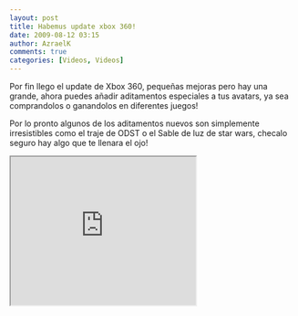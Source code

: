 ```yaml
---
layout: post
title: Habemus update xbox 360!
date: 2009-08-12 03:15
author: AzraelK
comments: true
categories: [Videos, Videos]
---
```

<p>Por fin llego el update de Xbox 360, pequeñas mejoras pero hay una grande, ahora puedes añadir aditamentos especiales a tus avatars, ya sea comprandolos o ganandolos en diferentes juegos!</p>
<p>Por lo pronto algunos de los aditamentos nuevos son simplemente irresistibles como el traje de ODST o el Sable de luz de star wars, checalo seguro hay algo que te llenara el ojo!</p>
<p><span><iframe src="http://reader.googleusercontent.com/reader/embediframe?src=http://www.youtube.com/v/8PjMDAr0Nbs%26rel%3D1%26color1%3Dd6d6d6%26color2%3Df0f0f0%26border%3D0%26fs%3D1%26hl%3Den%26autoplay%3D0%26showinfo%3D0%26iv_load_policy%3D3%26showsearch%3D0&amp;width=325&amp;height=260" width="325" height="260"></iframe></span></p>
